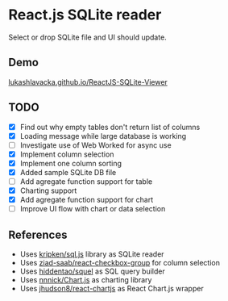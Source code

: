 # React.js SQLite reader

Select or drop SQLite file and UI should update.

## Demo

[lukashlavacka.github.io/ReactJS-SQLite-Viewer](//lukashlavacka.github.io/ReactJS-SQLite-Viewer)

## TODO

- [x] Find out why empty tables don't return list of columns
- [x] Loading message while large database is working
- [ ] Investigate use of Web Worked for async use
- [x] Implement column selection
- [x] Implement one column sorting
- [x] Added sample SQLite DB file
- [ ] Add agregate function support for table
- [X] Charting support
- [X] Add agregate function support for chart
- [ ] Improve UI flow with chart or data selection

## References

*	Uses [kripken/sql.js](//github.com/kripken/sql.js) library as SQLite reader
*	Uses [ziad-saab/react-checkbox-group](//github.com/ziad-saab/react-checkbox-group) for column selection
*	Uses [hiddentao/squel](//github.com/hiddentao/squel) as SQL query builder
*	Uses [nnnick/Chart.js](//github.com/nnnick/Chart.js) as charting library
*	Uses [jhudson8/react-chartjs](//github.com/jhudson8/react-chartjs) as React Chart.js wrapper